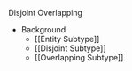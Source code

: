 Disjoint
Overlapping

- Background
	- [[Entity Subtype]]
	- [[Disjoint Subtype]]
	- [[Overlapping Subtype]]